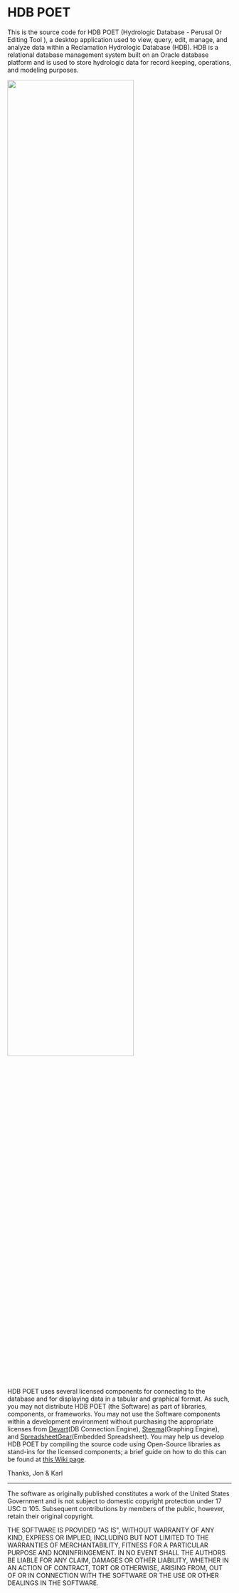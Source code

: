 HDB POET
=====

This is the source code for HDB POET (Hydrologic Database - Perusal Or Editing Tool ), a desktop application used to view, query, edit, manage, and analyze data within a Reclamation Hydrologic Database (HDB). HDB is a relational database management system built on an Oracle database platform and is used to store hydrologic data for record keeping, operations, and modeling purposes.

<img src="https://github.com/usbr/hdbpoet/wiki/images/DataDiscovery.Img4.png" width="75%" height="75%"/>

HDB POET uses several licensed components for connecting to the database and for displaying data in a tabular and graphical format. As such, you may not distribute HDB POET (the Software) as part of libraries, components, or frameworks. You may not use the Software components within a development environment without purchasing the appropriate licenses from [Devart](https://www.devart.com/dotconnect/universal/)(DB Connection Engine), [Steema](https://www.steema.com/product/net)(Graphing Engine), and [SpreadsheetGear](http://www.spreadsheetgear.com/)(Embedded Spreadsheet). You may help us develop HDB POET by compiling the source code using Open-Source libraries as stand-ins for the licensed components; a brief guide on how to do this can be found at [this Wiki page](https://github.com/usbr/HdbPoet/wiki/Compiling-Open-Source).

Thanks,
Jon & Karl

----------------------------

The software as originally published constitutes a work of the United States Government and is not subject to domestic copyright protection under 17 USC ¤ 105. Subsequent contributions by members of the public, however, retain their original copyright.

THE SOFTWARE IS PROVIDED "AS IS", WITHOUT WARRANTY OF ANY KIND, EXPRESS OR IMPLIED, INCLUDING BUT NOT LIMITED TO THE WARRANTIES OF MERCHANTABILITY, FITNESS FOR A PARTICULAR PURPOSE AND NONINFRINGEMENT. IN NO EVENT SHALL THE AUTHORS BE LIABLE FOR ANY CLAIM, DAMAGES OR OTHER LIABILITY, WHETHER IN AN ACTION OF CONTRACT, TORT OR OTHERWISE, ARISING FROM, OUT OF OR IN CONNECTION WITH THE SOFTWARE OR THE USE OR OTHER DEALINGS IN THE SOFTWARE.
